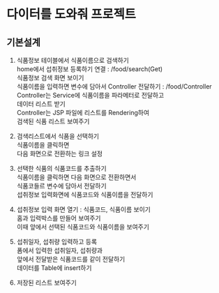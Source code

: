 # 다이터를 도와줘 프로젝트

## 기본설계
1. 식품정보 테이블에서 식품이름으로 검색하기  
home에서 섭취정보 등록하기 연결 : /food/search(Get)  
식품정보 검색 화면 보이기  
식품이름을 입력하면 변수에 담아서 Controller 전달하기 : /food/Controller  
Controller는 Service에 식품이름을 파라메터로 전달하고  
데이터 리스트 받기  
Controller는 JSP 파일에 리스트를 Rendering하여  
검색된 식품 리스트 보여주기

2. 검색리스트에서 식품을 선택하기  
식품이름을 클릭하면  
다음 화면으로 전환하는 링크 설정

3. 선택한 식품의 식품코드를 추출하기  
식품이름을 클릭하면 다음 화면으로 전환하면서  
식품코들르 변수에 담아서 전달하기  
섭취정보 입력화면에 식품코드와 식품이름을 전달하기

4. 섭취정보 입력 화면 열기 : 식품코드, 식품이름 보이기  
홈과 입력박스를 만들어 보여주기  
이때 앞에서 선택된 식품코드와 식품이름을 보여주기

5. 섭취일자, 섭취량 입력하고 등록  
폼에서 입력한 섭취일자, 섭취량과  
앞에서 전달받은 식품코드를 같이 전달하기  
데이터를 Table에 insert하기

6. 저장된 리스트 보여주기
 